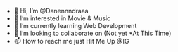 - 👋 Hi, I’m @Danennndraaa
- 👀 I’m interested in Movie & Music
- 🌱 I’m currently learning Web Development
- 💞️ I’m looking to collaborate on (Not yet *At This Time)
- 📫 How to reach me just Hit Me Up @IG

<!---
Danennndraaa/Danennndraaa is a ✨ special ✨ repository because its `README.md` (this file) appears on your GitHub profile.
You can click the Preview link to take a look at your changes.
--->
